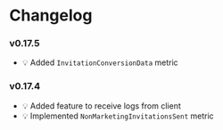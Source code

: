 # Changelog

### v0.17.5
- :bulb: Added `InvitationConversionData` metric

### v0.17.4
- :bulb: Added feature to receive logs from client
- :bulb: Implemented `NonMarketingInvitationsSent` metric

